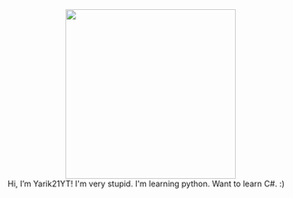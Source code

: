 <div id="header" align="center">
 <img src="https://i.ibb.co/LxZDdZ3/image.png" width="300">
</div>
Hi, I’m Yarik21YT!
I'm very stupid. 
I'm learning python. Want to learn C#.
 :)
<!---
jaroslaw21012012/jaroslaw21012012 is a ✨ special ✨ repository because its `README.md` (this file) appears on your GitHub profile.
You can click the Preview link to take a look at your changes.
--->
